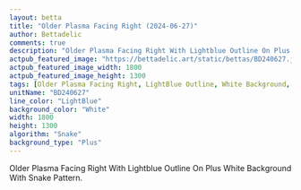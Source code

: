 ```yaml
---
layout: betta
title: "Older Plasma Facing Right (2024-06-27)"
author: Bettadelic
comments: true
description: "Older Plasma Facing Right With Lightblue Outline On Plus White Background With Snake Pattern."
actpub_featured_image: "https://bettadelic.art/static/bettas/BD240627.jpg"
actpub_featured_image_width: 1800
actpub_featured_image_height: 1300
tags: [Older Plasma Facing Right, LightBlue Outline, White Background, Plus Background Pattern, Snake Pattern, June 2024]
unitName: "BD240627"
line_color: "LightBlue"
background_color: "White"
width: 1800
height: 1300
algorithm: "Snake"
background_type: "Plus"
---
```


Older Plasma Facing Right With Lightblue Outline On Plus White Background With Snake Pattern.
